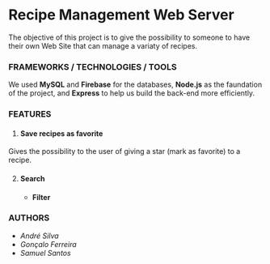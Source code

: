 # Recipe Management Web Server

The objective of this project is to give the possibility to someone to have their own Web Site that can manage a variaty of recipes.

### FRAMEWORKS / TECHNOLOGIES / TOOLS

We used **MySQL** and **Firebase** for the databases, **Node.js** as the faundation of the project, and **Express** to help us build the back-end more efficiently.

### FEATURES

1. #### Save recipes as favorite
Gives the possibility to the user of giving a star (mark as favorite) to a recipe.

2. #### Search

    - #### Filter

### AUTHORS

- *André Silva*
- *Gonçalo Ferreira*
- *Samuel Santos*